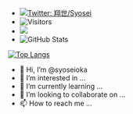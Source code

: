 - [![Twitter: 翔世/Syosei](https://img.shields.io/twitter/follow/mizugamiaqua?style=social)](https://twitter.com/mizugamiaqua)
- ![Visitors](https://visitor-badge.glitch.me/badge?page_id=contiki9&left_color=gray&right_color=blue)
- ![](https://github-profile-summary-cards.vercel.app/api/cards/profile-details?username=syoseioka&theme=vue)
- ![GitHub Stats](https://github-readme-stats.vercel.app/api?username=syoseioka&show_icons=true)
 
[![Top Langs](https://github-readme-stats.vercel.app/api/top-langs/?username=syoseioka&layout=compact&langs_count=6)](https://github.com/anuraghazra/github-readme-stats)

- 👋 Hi, I’m @syoseioka
- 👀 I’m interested in ...
- 🌱 I’m currently learning ...
- 💞️ I’m looking to collaborate on ...
- 📫 How to reach me ...

<!---
syoseioka/syoseioka is a ✨ special ✨ repository because its `README.md` (this file) appears on your GitHub profile.
You can click the Preview link to take a look at your changes.
--->
